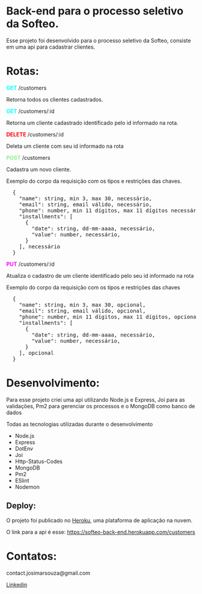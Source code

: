 <h1>Back-end para o processo seletivo da Softeo.</h1>
<p>Esse projeto foi desenvolvido para o processo seletivo da Softeo, consiste em uma api para cadastrar clientes.</p>

<h1>Rotas:</h1>
<span style="color: cyan"><strong>GET</strong></span>
<span>/customers</span>
<p>Retorna todos os clientes cadastrados.</p>
<span style="color: cyan"><strong>GET</strong></span>
<span>/customers/:id</span>
<p>Retorna um cliente cadastrado identificado pelo id informado na rota.</p>
<span style="color: red"><strong>DELETE</strong></span>
<span>/customers/:id</span>
<p>Deleta um cliente com seu id informado na rota</p>
<span style="color: lightgreen"><strong>POST</strong></span>
<span>/customers</span>
<p>Cadastra um novo cliente.</p>
<p>Exemplo do corpo da requisição com os tipos e restrições das chaves.</p>
<pre>
  {
    "name": string, min 3, max 30, necessário,
    "email": string, email válido, necessário,
    "phone": number, min 11 dígitos, max 11 dígitos necessário,
    "installments": [
      {
        "date": string, dd-mm-aaaa, necessário,
        "value": number, necessário,
      }
    ], necessário
  }
</pre>
<span style="color: magenta"><strong>PUT</strong></span>
<span>/customers/:id</span>
<p>Atualiza o cadastro de um cliente identificado pelo seu id informado na rota</p>
<p>Exemplo do corpo da requisição com os tipos e restrições das chaves</p>
<pre>
  {
    "name": string, min 3, max 30, opcional,
    "email": string, email válido, opcional,
    "phone": number, min 11 dígitos, max 11 dígitos, opcional,
    "installments": [
      {
        "date": string, dd-mm-aaaa, necessário,
        "value": number, necessário,
      }
    ], opcional
  }
</pre>

<h1>Desenvolvimento:</h1>
<p>Para esse projeto criei uma api utilizando Node.js e Express, Joi para as validações, Pm2 para gerenciar os processos e o MongoDB como banco de dados</p>
<p>Todas as tecnologias utilizadas durante o desenvolvimento</p>
<ul>
  <li>Node.js</li>
  <li>Express</li>
  <li>DotEnv</li>
  <li>Joi</li>
  <li>Http-Status-Codes</li>
  <li>MongoDB</li>
  <li>Pm2</li>
  <li>ESlint</li>
  <li>Nodemon</li>
</ul>

<h2>Deploy:</h2>
<p>O projeto foi publicado no <a href="https://www.heroku.com/" target="_blank">Heroku</a>, uma plataforma de aplicação na nuvem.</p>
<p>O link para a api é esse: <a href="https://softeo-back-end.herokuapp.com/customers" target="_blank">https://softeo-back-end.herokuapp.com/customers</a></p>

<h1>Contatos:</h1>
<p>contact.josimarsouza@gmail.com</p>
<a href="https://www.linkedin.com/in/josimar-souza-brito/" target="_blank">Linkedin</a>

